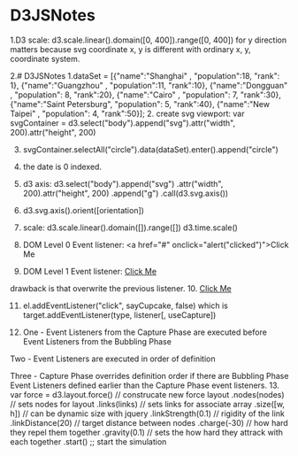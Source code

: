 # D3JSNotes
1.D3 scale: d3.scale.linear().domain([0, 400]).range([0, 400])
for y direction matters because svg coordinate x, y is different with ordinary x, y,
coordinate system. 

2.# D3JSNotes
1.dataSet = [{"name":"Shanghai"        , "population":18, "rank": 1},
           {"name":"Guangzhou"       , "population":11, "rank":10},
           {"name":"Dongguan"        , "population": 8, "rank":20},
           {"name":"Cairo"           , "population": 7, "rank":30},
           {"name":"Saint Petersburg", "population": 5, "rank":40},
           {"name":"New Taipei"      , "population": 4, "rank":50}];
2. create svg viewport:
var svgContainer = d3.select("body").append("svg").attr("width", 200).attr("height", 200)

3. svgContainer.selectAll("circle").data(dataSet).enter().append("circle")

4. the date is 0 indexed.

5. d3 axis: d3.select("body").append("svg")
           .attr("width", 200).attr("height", 200)
           .append("g")
           .call(d3.svg.axis())
6. d3.svg.axis().orient([orientation])
7. scale: d3.scale.linear().domain([]).range([])
d3.time.scale()
8. DOM Level 0 Event listener:
<a href="#" onclick="alert("clicked")">Click Me </a>
9. DOM Level 1 Event listener:
<a href="#" id="myLink">Click Me </a>
<script>
document.getElementById("myLink").onclick = function(){alert("clicked")}
document.getElementById("myLink").onclick = function(){alert("clicked1")}
</script>
drawback is that overwrite the previous listener.
10. <a href="#" id="myLink">Click Me </a>
<script>
var el = docuent.getElementById("myLink");
function sayCupcake() {alert("cupcake");}
el.addEventListener("click", sayCupcake, false)
</script>

11. el.addEventListener("click", sayCupcake, false) which is
target.addEventListener(type, listener[, useCapture])

12. One - Event Listeners from the Capture Phase are executed before Event Listeners from the Bubbling Phase

Two - Event Listeners are executed in order of definition

Three - Capture Phase overrides definition order if there are Bubbling Phase Event Listeners defined earlier than the Capture Phase event listeners.
13. var force = d3.layout.force() // construcate new force layout
.nodes(nodes) // sets nodes for layout
.links(links) // sets links for associate array
.size([w, h]) // can be dynamic size with jquery
.linkStrength(0.1) // rigidity of the link
.linkDistance(20) // target distance between nodes
.charge(-30) // how hard they repel them together
.gravity(0.1) // sets the how hard they attrack with each together
.start() ;; start the simulation


